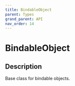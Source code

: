 ```yaml
---
title: BindableObject
parent: Types
grand_parent: API
nav_order: 14
---
```

# BindableObject
## Description
Base class for bindable objects.
